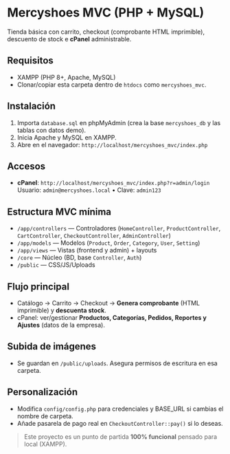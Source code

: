 # Mercyshoes MVC (PHP + MySQL)

Tienda básica con carrito, checkout (comprobante HTML imprimible), descuento de stock e **cPanel** administrable.

## Requisitos
- XAMPP (PHP 8+, Apache, MySQL)
- Clonar/copiar esta carpeta dentro de `htdocs` como `mercyshoes_mvc`.

## Instalación
1. Importa `database.sql` en phpMyAdmin (crea la base `mercyshoes_db` y las tablas con datos demo).
2. Inicia Apache y MySQL en XAMPP.
3. Abre en el navegador: `http://localhost/mercyshoes_mvc/index.php`

## Accesos
- **cPanel**: `http://localhost/mercyshoes_mvc/index.php?r=admin/login`  
  Usuario: `admin@mercyshoes.local` • Clave: `admin123`

## Estructura MVC mínima
- `/app/controllers` — Controladores (`HomeController`, `ProductController`, `CartController`, `CheckoutController`, `AdminController`)
- `/app/models` — Modelos (`Product`, `Order`, `Category`, `User`, `Setting`)
- `/app/views` — Vistas (frontend y admin) + layouts
- `/core` — Núcleo (BD, base `Controller`, `Auth`)
- `/public` — CSS/JS/Uploads

## Flujo principal
- Catálogo → Carrito → Checkout → **Genera comprobante** (HTML imprimible) y **descuenta stock**.
- cPanel: ver/gestionar **Productos, Categorías, Pedidos, Reportes y Ajustes** (datos de la empresa).

## Subida de imágenes
- Se guardan en `/public/uploads`. Asegura permisos de escritura en esa carpeta.

## Personalización
- Modifica `config/config.php` para credenciales y BASE_URL si cambias el nombre de carpeta.
- Añade pasarela de pago real en `CheckoutController::pay()` si lo deseas.

> Este proyecto es un punto de partida **100% funcional** pensado para local (XAMPP). 
